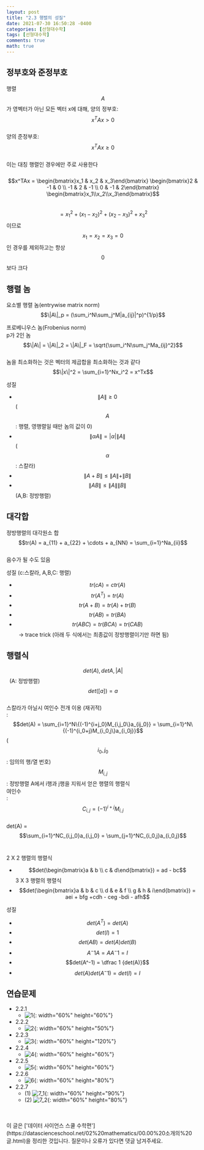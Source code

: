 ```yaml
---
layout: post
title: "2.3 행렬의 성질"
date: 2021-07-30 16:50:28 -0400
categories: [선형대수학]
tags: [선형대수학]
comments: true
math: true
---
```


## 정부호와 준정부호
행렬 $$A$$가 영벡터가 아닌 모든 벡터 x에 대해,
양의 정부호: &nbsp;&nbsp;$$x^TAx > 0$$<br/>
양의 준정부호: &nbsp;&nbsp;$$x^TAx \geq 0$$<br/>
이는 대칭 행렬인 경우에만 주로 사용한다<br/>
<br/>
$$x^TAx = \begin{bmatrix}x_1 & x_2 & x_3\end{bmatrix} \begin{bmatrix}2 & -1 & 0 \\ -1 & 2 & -1 \\ 0 & -1 & 2\end{bmatrix} \begin{bmatrix}x_1\\x_2\\x_3\end{bmatrix}$$
<br/>
$$= x_1^2 + (x_1 - x_2)^2 + (x_2 - x_3)^2 + x_3^2$$ 이므로<br/> 
$$x_1 = x_2 = x_3 = 0$$인 경우를 제외하고는 항상 $$0$$보다 크다

## 행렬 놈
요소별 행렬 놈(entrywise matrix norm)<br/>
$$\|A\|_p = (\sum_i^N\sum_j^M|a_{ij}|^p)^{1/p}$$

프로베니우스 놈(Frobenius norm)<br/>
p가 2인 놈<br/>
$$\|A\| = \|A\|_2 = \|A\|_F = \sqrt{\sum_i^N\sum_j^Ma_{ij}^2}$$<br/>
놈을 최소화하는 것은 벡터의 제곱합을 최소화하는 것과 같다<br/>
$$\|x\|^2 = \sum_{i=1}^Nx_i^2 = x^Tx$$

성질
- $$\|A\| \geq 0$$ ($$A$$: 행렬, 영행렬일 때만 놈의 값이 0)
- $$\|\alpha A\| = |\alpha|\|A\|$$ ($$\alpha$$: 스칼라)
- $$\|A+B\| \leq \|A\| + \|B\|$$
- $$\|AB\| \leq \|A\|\|B\|$$ (A,B: 정방행렬)

## 대각합
정방행렬의 대각원소 합<br/>
$$tr(A) = a_{11} + a_{22} + \cdots + a_{NN} = \sum_{i=1}^Na_{ii}$$<br/>
음수가 될 수도 있음

성질 (c:스칼라, A,B,C: 행렬)
- $$tr(cA) = ctr(A)$$
- $$tr(A^T) = tr(A)$$
- $$tr(A+B) = tr(A) + tr(B)$$
- $$tr(AB) = tr(BA)$$
- $$tr(ABC) = tr(BCA) = tr(CAB)$$ &nbsp;&nbsp;-> trace trick
(아래 두 식에서는 최종값이 정방행렬이기만 하면 됨)

## 행렬식
$$det(A), det A, |A|$$ &nbsp; (A: 정방행렬)<br/>
$$det([a]) = a$$<br/>
스칼라가 아닐시 여인수 전개 이용 (재귀적)<br/>
: $$det(A) = \sum_{i=1}^N\{(-1)^{i+j_0}M_{i,j_0\}a_{ij_0}} = \sum_{i=1}^N\{(-1)^{i_0+j}M_{i_0,j\}a_{i_0j}}$$ ($$i_0, j_0$$: 임의의 행/열 번호)<br/>
$$M_{i,j}$$: 정방행렬 A에서 i행과 j행을 지워서 얻은 행렬의 행렬식<br/>
여인수<br/>
: $$C_{i,j} = (-1)^{i+j}M_{i,j}$$<br/>
det(A) = $$\sum_{i=1}^NC_{i,j_0}a_{i,j_0} = \sum_{j=1}^NC_{i_0,j}a_{i_0,j}$$<br/>

2 X 2 행렬의 행렬식
- $$det(\begin{bmatrix}a & b \\ c & d\end{bmatrix}) = ad - bc$$
3 X 3 행렬의 행렬식
- $$det(\begin{bmatrix}a & b & c \\ d & e & f \\ g & h & i\end{bmatrix}) = aei + bfg +cdh - ceg -bdi - afh$$

성질
- $$det(A^T) = det(A)$$
- $$det(I) = 1$$
- $$det(AB) = det(A)det(B)$$
- $$A^-1A = AA^-1 = I$$
- $$det(A^-1) = \dfrac 1 {det(A)}$$
- $$det(A)det(A^-1) = det(I) = I$$

## 연습문제
- 2.2.1
    - ![1](/images/linearalgebra/2_3/1.png){: width="60%" height="60%"} 
- 2.2.2
    - ![2](/images/linearalgebra/2_3/2.png){: width="60%" height="50%"} 
- 2.2.3
    - ![3](/images/linearalgebra/2_3/3.png){: width="60%" height="120%"} 
- 2.2.4 
    - ![4](/images/linearalgebra/2_3/4.png){: width="60%" height="60%"} 
- 2.2.5
    - ![5](/images/linearalgebra/2_3/5.png){: width="60%" height="60%"} 
- 2.2.6
    - ![6](/images/linearalgebra/2_3/6.png){: width="60%" height="80%"} 
- 2.2.7
    - (1) ![7_1](/images/linearalgebra/2_3/7_1.png){: width="60%" height="90%"}
    - (2) ![7_2](/images/linearalgebra/2_3/7_2.png){: width="60%" height="80%"}  


<br/>
<br/>
이 글은 ['데이터 사이언스 스쿨 수학편'](https://datascienceschool.net/02%20mathematics/00.00%20소개의%20글.html)을 정리한 것입니다.
질문이나 오류가 있다면 댓글 남겨주세요.